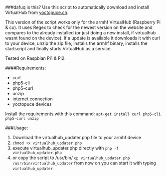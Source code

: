 ###dafuq is this?
Use this script to automatically download and install VirtualHub from [yoctopuce.ch]().

This version of the script works only for the armhf VirtualHub (Raspberry Pi & co).
It uses Regex to check for the newest version on the website and compares to the already installed (or just doing a new install, if virtualhub wasnt found on the device).
If a update is available it downloads it with curl to your device, unzip the zip file, installs the armhf binary, installs the startscript and finally starts VirtualHub as a service.

Tested on Raspbian Pi1 & Pi2.

####Requirements:
* curl
* php5-cli
* php5-curl
* unzip
* internet connection
* yoctopuce devices

Install the requirements with this command:
`apt-get install curl php5-cli php5-curl unzip`

###Usage:
1. Download the virtualhub_updater.php file to your armhf device
2. `chmod +x virtualhub_updater.php`
3. execute virtualhub_updater.php directly with `php -f virtualhub_updater.php` 
4. or copy the script to /usr/bin/ `cp virtualhub_updater.php /usr/bin/virtualhub_updater` from now on you can start it with typing `virtualhub_updater`

